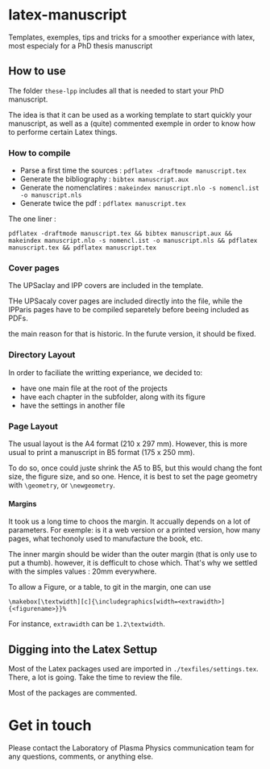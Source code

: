 # latex-manuscript
Templates, exemples, tips and tricks for a smoother experiance with latex, most especialy for a PhD thesis manuscript


## How to use

The folder `these-lpp` includes all that is needed to start your PhD manuscript.

The idea is that it can be used as a working template to start quickly your manuscript, as well as a (quite) commented exemple in order to know how to performe certain Latex things.

### How to compile


* Parse a first time the sources : `pdflatex -draftmode manuscript.tex`
* Generate the bibliography : `bibtex manuscript.aux`
* Generate the nomenclatires : `makeindex manuscript.nlo -s nomencl.ist -o manuscript.nls`
* Generate twice the pdf : `pdflatex manuscript.tex`

The one liner : 
```
pdflatex -draftmode manuscript.tex && bibtex manuscript.aux && makeindex manuscript.nlo -s nomencl.ist -o manuscript.nls && pdflatex manuscript.tex && pdflatex manuscript.tex
```

### Cover pages

The UPSaclay and IPP covers are included in the template.

THe UPSacaly cover pages are included directly into the file, while the IPParis pages have to be compiled separetely before beeing included as PDFs.

the main reason for that is historic. In the furute version, it should be fixed.

### Directory Layout

In order to faciliate the writting experiance, we decided to:
- have one main file at the root of the projects
- have each chapter in the subfolder, along with its figure
- have the settings in another file

### Page Layout

The usual layout is the A4 format (210 x 297 mm).
However, this is more usual to print a manuscript in B5 format (175 x 250 mm).

To do so, once could juste shrink the A5 to B5, but this would chang the font size, the figure size, and so one. 
Hence, it is best to set the page geometry with `\geometry`, or `\newgeometry`.

#### Margins

It took us a long time to choos the margin. It accually depends on a lot of parameters. For exemple: is it a web version or a printed version, how many pages, what techonoly used to manufacture the book, etc.

The inner margin should be wider than the outer margin (that is only use to put a thumb). however, it is defficult to chose which.
That's why we settled with the simples values : 20mm everywhere.

To allow a Figure, or a table, to git in the margin, one can use 
```
\makebox[\textwidth][c]{\includegraphics[width=<extrawidth>]{<figurename>}}%
```
For instance, `extrawidth` can be `1.2\textwidth`.

## Digging into the Latex Settup

Most of the Latex packages used are imported in `./texfiles/settings.tex`.
There, a lot is going. Take the time to review the file. 

Most of the packages are commented.

# Get in touch

Please contact the Laboratory of Plasma Physics communication team for any questions, comments, or anything else.


